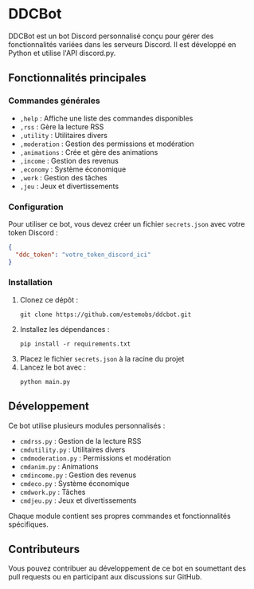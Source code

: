 # DDCBot

DDCBot est un bot Discord personnalisé conçu pour gérer des fonctionnalités variées dans les serveurs Discord. Il est développé en Python et utilise l'API discord.py.

## Fonctionnalités principales

### Commandes générales

- `,help` : Affiche une liste des commandes disponibles
- `,rss` : Gère la lecture RSS
- `,utility` : Utilitaires divers
- `,moderation` : Gestion des permissions et modération
- `,animations` : Crée et gère des animations
- `,income` : Gestion des revenus
- `,economy` : Système économique
- `,work` : Gestion des tâches
- `,jeu` : Jeux et divertissements

### Configuration

Pour utiliser ce bot, vous devez créer un fichier `secrets.json` avec votre token Discord :

```json
{
  "ddc_token": "votre_token_discord_ici"
}
```

### Installation

1. Clonez ce dépôt :
   ```
   git clone https://github.com/estemobs/ddcbot.git
   ```
2. Installez les dépendances :
   ```
   pip install -r requirements.txt
   ```
3. Placez le fichier `secrets.json` à la racine du projet
4. Lancez le bot avec :
   ```
   python main.py
   ```

## Développement

Ce bot utilise plusieurs modules personnalisés :

- `cmdrss.py` : Gestion de la lecture RSS
- `cmdutility.py` : Utilitaires divers
- `cmdmoderation.py` : Permissions et modération
- `cmdanim.py` : Animations
- `cmdincome.py` : Gestion des revenus
- `cmdeco.py` : Système économique
- `cmdwork.py` : Tâches
- `cmdjeu.py` : Jeux et divertissements

Chaque module contient ses propres commandes et fonctionnalités spécifiques.

## Contributeurs

Vous pouvez contribuer au développement de ce bot en soumettant des pull requests ou en participant aux discussions sur GitHub.


